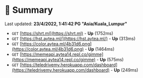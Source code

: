 # 📖 Summary
Last updated: **23/4/2022, 1:41:42 PG "Asia/Kuala_Lumpur"**

- `GET` [https://shrt.ml](https://shrt.ml) - **Up** (1752ms)
- `GET` [https://hst.aytea.ml/](https://hst.aytea.ml/) - **Up** (313ms)
- `GET` [https://color.aytea.ml/4b31d6.png](https://color.aytea.ml/4b31d6.png) - **Up** (1464ms)
- `GET` [https://memeapi.aytea14.repl.co/gimme](https://memeapi.aytea14.repl.co/gimme) - **Up** (575ms)
- `GET` [https://teledrivemy.herokuapp.com/dashboard](https://teledrivemy.herokuapp.com/dashboard) - **Up** (249ms)
